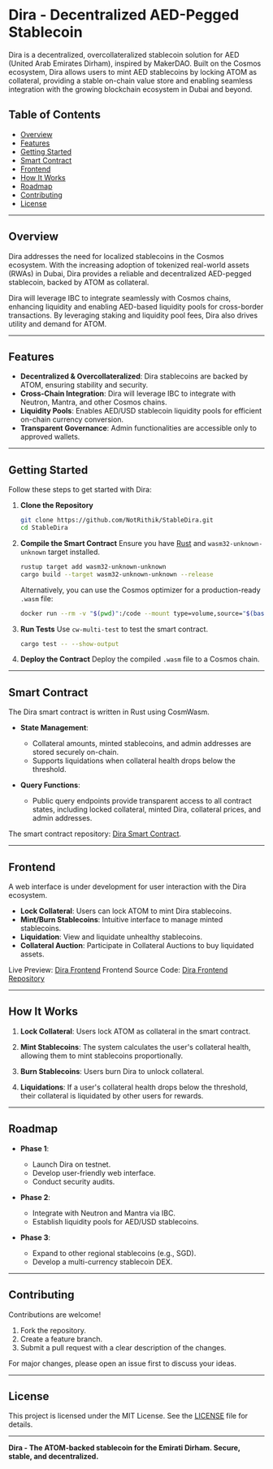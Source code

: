 # Dira - Decentralized AED-Pegged Stablecoin

Dira is a decentralized, overcollateralized stablecoin solution for AED (United Arab Emirates Dirham), inspired by MakerDAO. Built on the Cosmos ecosystem, Dira allows users to mint AED stablecoins by locking ATOM as collateral, providing a stable on-chain value store and enabling seamless integration with the growing blockchain ecosystem in Dubai and beyond.

## Table of Contents
- [Overview](#overview)
- [Features](#features)
- [Getting Started](#getting-started)
- [Smart Contract](#smart-contract)
- [Frontend](#frontend)
- [How It Works](#how-it-works)
- [Roadmap](#roadmap)
- [Contributing](#contributing)
- [License](#license)

---

## Overview

Dira addresses the need for localized stablecoins in the Cosmos ecosystem. With the increasing adoption of tokenized real-world assets (RWAs) in Dubai, Dira provides a reliable and decentralized AED-pegged stablecoin, backed by ATOM as collateral.

Dira will leverage IBC to integrate seamlessly with Cosmos chains, enhancing liquidity and enabling AED-based liquidity pools for cross-border transactions. By leveraging staking and liquidity pool fees, Dira also drives utility and demand for ATOM.

---

## Features

- **Decentralized & Overcollateralized**: Dira stablecoins are backed by ATOM, ensuring stability and security.
- **Cross-Chain Integration**: Dira will leverage IBC to integrate with Neutron, Mantra, and other Cosmos chains.
- **Liquidity Pools**: Enables AED/USD stablecoin liquidity pools for efficient on-chain currency conversion.
- **Transparent Governance**: Admin functionalities are accessible only to approved wallets.

---

## Getting Started

Follow these steps to get started with Dira:

1. **Clone the Repository**
   ```bash
   git clone https://github.com/NotRithik/StableDira.git
   cd StableDira
   ```

2. **Compile the Smart Contract**
   Ensure you have [Rust](https://www.rust-lang.org/) and `wasm32-unknown-unknown` target installed.
   ```bash
   rustup target add wasm32-unknown-unknown
   cargo build --target wasm32-unknown-unknown --release
   ```

   Alternatively, you can use the Cosmos optimizer for a production-ready `.wasm` file:
   ```bash
   docker run --rm -v "$(pwd)":/code --mount type=volume,source="$(basename "$(pwd)")_cache",target=/target --mount type=volume,source=registry_cache,target=/usr/local/cargo/registry cosmwasm/optimizer:0.16.0
   ```

3. **Run Tests**
   Use `cw-multi-test` to test the smart contract.
   ```bash
   cargo test -- --show-output
   ```

4. **Deploy the Contract**
   Deploy the compiled `.wasm` file to a Cosmos chain.

---

## Smart Contract

The Dira smart contract is written in Rust using CosmWasm.

- **State Management**:
  - Collateral amounts, minted stablecoins, and admin addresses are stored securely on-chain.
  - Supports liquidations when collateral health drops below the threshold.

- **Query Functions**:
  - Public query endpoints provide transparent access to all contract states, including locked collateral, minted Dira, collateral prices, and admin addresses.

The smart contract repository: [Dira Smart Contract](https://github.com/NotRithik/StableDira).

---

## Frontend

A web interface is under development for user interaction with the Dira ecosystem.

- **Lock Collateral**: Users can lock ATOM to mint Dira stablecoins.
- **Mint/Burn Stablecoins**: Intuitive interface to manage minted stablecoins.
- **Liquidation**: View and liquidate unhealthy stablecoins.
- **Collateral Auction**: Participate in Collateral Auctions to buy liquidated assets.

Live Preview: [Dira Frontend](https://xatrknaz5h7ejdov.vercel.app/)
Frontend Source Code: [Dira Frontend Repository](https://github.com/NotRithik/dira-frontend)

---

## How It Works

1. **Lock Collateral**:
   Users lock ATOM as collateral in the smart contract.

2. **Mint Stablecoins**:
   The system calculates the user's collateral health, allowing them to mint stablecoins proportionally.

3. **Burn Stablecoins**:
   Users burn Dira to unlock collateral.

4. **Liquidations**:
   If a user's collateral health drops below the threshold, their collateral is liquidated by other users for rewards.

---

## Roadmap

- **Phase 1**:
  - Launch Dira on testnet.
  - Develop user-friendly web interface.
  - Conduct security audits.

- **Phase 2**:
  - Integrate with Neutron and Mantra via IBC.
  - Establish liquidity pools for AED/USD stablecoins.

- **Phase 3**:
  - Expand to other regional stablecoins (e.g., SGD).
  - Develop a multi-currency stablecoin DEX.

---

## Contributing

Contributions are welcome!

1. Fork the repository.
2. Create a feature branch.
3. Submit a pull request with a clear description of the changes.

For major changes, please open an issue first to discuss your ideas.

---

## License

This project is licensed under the MIT License. See the [LICENSE](LICENSE) file for details.

---

**Dira - The ATOM-backed stablecoin for the Emirati Dirham. Secure, stable, and decentralized.**
